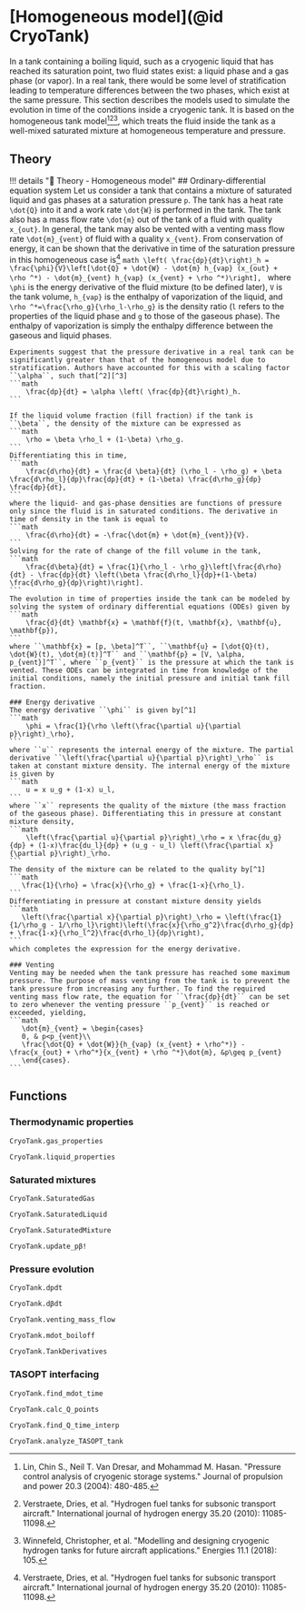 # [Homogeneous model](@id CryoTank)

In a tank containing a boiling liquid, such as a cryogenic liquid that has reached its saturation point, two fluid states exist: a liquid phase and a gas phase (or vapor). In a real tank, there would be some level of stratification leading to temperature differences between the two phases, which exist at the same pressure. This section describes the models used to simulate the evolution in time of the conditions inside a cryogenic tank. It is based on the homogeneous tank model[^1][^2][^3], which treats the fluid inside the tank as a well-mixed saturated mixture at homogeneous temperature and pressure.

## Theory

!!! details "📖 Theory - Homogeneous model" 
    ## Ordinary-differential equation system
    Let us consider a tank that contains a mixture of saturated liquid and gas phases at a saturation pressure ``p``. The tank has a heat rate ``\dot{Q}`` into it and a work rate ``\dot{W}`` is performed in the tank. The tank also has a mass flow rate ``\dot{m}`` out of the tank of a fluid with quality ``x_{out}``. In general, the tank may also be vented with a venting mass flow rate ``\dot{m}_{vent}`` of fluid with a quality ``x_{vent}``. From conservation of energy, it can be shown that the derivative in time of the saturation pressure in this homogeneous case is[^2]
    ```math
        \left( \frac{dp}{dt}\right)_h = \frac{\phi}{V}\left[\dot{Q} + \dot{W} - \dot{m} h_{vap} (x_{out} + \rho ^*) - \dot{m}_{vent} h_{vap} (x_{vent} + \rho ^*)\right],
    ```
    where ``\phi`` is the energy derivative of the fluid mixture (to be defined later), ``V`` is the tank volume, ``h_{vap}`` is the enthalpy of vaporization of the liquid, and ``\rho ^*=\frac{\rho_g}{\rho_l-\rho_g}`` is the density ratio (``l`` refers to the properties of the liquid phase and ``g`` to those of the gaseous phase). The enthalpy of vaporization is simply the enthalpy difference between the gaseous and liquid phases.

    Experiments suggest that the pressure derivative in a real tank can be significantly greater than that of the homogeneous model due to stratification. Authors have accounted for this with a scaling factor ``\alpha``, such that[^2][^3]
    ```math
        \frac{dp}{dt} = \alpha \left( \frac{dp}{dt}\right)_h. 
    ```

    If the liquid volume fraction (fill fraction) if the tank is ``\beta``, the density of the mixture can be expressed as 
    ```math
        \rho = \beta \rho_l + (1-\beta) \rho_g.
    ```
    Differentiating this in time,
    ```math
        \frac{d\rho}{dt} = \frac{d \beta}{dt} (\rho_l - \rho_g) + \beta \frac{d\rho_l}{dp}\frac{dp}{dt} + (1-\beta) \frac{d\rho_g}{dp} \frac{dp}{dt},
    ```
    where the liquid- and gas-phase densities are functions of pressure only since the fluid is in saturated conditions. The derivative in time of density in the tank is equal to 
    ```math
        \frac{d\rho}{dt} = -\frac{\dot{m} + \dot{m}_{vent}}{V}.
    ```
    Solving for the rate of change of the fill volume in the tank,
    ```math
        \frac{d\beta}{dt} = \frac{1}{\rho_l - \rho_g}\left[\frac{d\rho}{dt} - \frac{dp}{dt} \left(\beta \frac{d\rho_l}{dp}+(1-\beta) \frac{d\rho_g}{dp}\right)\right].
    ```
    The evolution in time of properties inside the tank can be modeled by solving the system of ordinary differential equations (ODEs) given by
    ```math
        \frac{d}{dt} \mathbf{x} = \mathbf{f}(t, \mathbf{x}, \mathbf{u}, \mathbf{p}),
    ```
    where ``\mathbf{x} = [p, \beta]^T``, ``\mathbf{u} = [\dot{Q}(t), \dot{W}(t), \dot{m}(t)]^T`` and ``\mathbf{p} = [V, \alpha, p_{vent}]^T``, where ``p_{vent}`` is the pressure at which the tank is vented. These ODEs can be integrated in time from knowledge of the initial conditions, namely the initial pressure and initial tank fill fraction.

    ### Energy derivative
    The energy derivative ``\phi`` is given by[^1]
    ```math
        \phi = \frac{1}{\rho \left(\frac{\partial u}{\partial p}\right)_\rho},
    ```
    where ``u`` represents the internal energy of the mixture. The partial derivative ``\left(\frac{\partial u}{\partial p}\right)_\rho`` is taken at constant mixture density. The internal energy of the mixture is given by
    ```math
        u = x u_g + (1-x) u_l,
    ```
    where ``x`` represents the quality of the mixture (the mass fraction of the gaseous phase). Differentiating this in pressure at constant mixture density,
    ```math
        \left(\frac{\partial u}{\partial p}\right)_\rho = x \frac{du_g}{dp} + (1-x)\frac{du_l}{dp} + (u_g - u_l) \left(\frac{\partial x}{\partial p}\right)_\rho.
    ```
    The density of the mixture can be related to the quality by[^1]
    ```math
       \frac{1}{\rho} = \frac{x}{\rho_g} + \frac{1-x}{\rho_l}.
    ```
    Differentiating in pressure at constant mixture density yields
    ```math
       \left(\frac{\partial x}{\partial p}\right)_\rho = \left(\frac{1}{1/\rho_g - 1/\rho_l}\right)\left(\frac{x}{\rho_g^2}\frac{d\rho_g}{dp} + \frac{1-x}{\rho_l^2}\frac{d\rho_l}{dp}\right),
    ```
    which completes the expression for the energy derivative.

    ### Venting
    Venting may be needed when the tank pressure has reached some maximum pressure. The purpose of mass venting from the tank is to prevent the tank pressure from increasing any further. To find the required venting mass flow rate, the equation for ``\frac{dp}{dt}`` can be set to zero whenever the venting pressure ``p_{vent}`` is reached or exceeded, yielding,
    ```math
       \dot{m}_{vent} = \begin{cases} 
       0, & p<p_{vent}\\ 
       \frac{\dot{Q} + \dot{W}}{h_{vap} (x_{vent} + \rho^*)} - \frac{x_{out} + \rho^*}{x_{vent} + \rho ^*}\dot{m}, &p\geq p_{vent}
       \end{cases}.
    ```

## Functions
### Thermodynamic properties
```@docs
CryoTank.gas_properties
```
```@docs
CryoTank.liquid_properties
```
### Saturated mixtures
```@docs
CryoTank.SaturatedGas
```
```@docs
CryoTank.SaturatedLiquid
```
```@docs
CryoTank.SaturatedMixture
```
```@docs
CryoTank.update_pβ!
```
### Pressure evolution
```@docs
CryoTank.dpdt
```
```@docs
CryoTank.dβdt
```
```@docs
CryoTank.venting_mass_flow
```
```@docs
CryoTank.mdot_boiloff
```
```@docs
CryoTank.TankDerivatives
```
### TASOPT interfacing
```@docs
CryoTank.find_mdot_time
```
```@docs
CryoTank.calc_Q_points
```
```@docs
CryoTank.find_Q_time_interp
```
```@docs
CryoTank.analyze_TASOPT_tank
```

[^1]: Lin, Chin S., Neil T. Van Dresar, and Mohammad M. Hasan. "Pressure control analysis of cryogenic storage systems." Journal of propulsion and power 20.3 (2004): 480-485.
[^2]: Verstraete, Dries, et al. "Hydrogen fuel tanks for subsonic transport aircraft." International journal of hydrogen energy 35.20 (2010): 11085-11098.
[^3]: Winnefeld, Christopher, et al. "Modelling and designing cryogenic hydrogen tanks for future aircraft applications." Energies 11.1 (2018): 105.